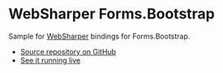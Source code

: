 # WebSharper Forms.Bootstrap

Sample for [WebSharper](https://websharper.com) bindings for Forms.Bootstrap.

* [Source repository on GitHub](https://github.com/websharper-samples/Forms.Bootstrap)
* [See it running live](https://websharper-samples.github.io/Forms.Bootstrap)
